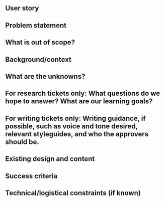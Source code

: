 <!-- The goal of this template is to be a tool to help write good design, research, and writing tasks that stem off of a user story and/or epic. It is not intended as a mandate, adapt as needed. -->

## User story
<!-- Include a user story, if it exists. Be specific about which users you're talking about, please. -->

## Problem statement
<!-- Describe the problem the design, writing, or research is intended to solve. -->

## What is out of scope? 
<!-- Optional, but include if relevant. This can be particularly helpful for research tickets. -->

## Background/context 
<!-- Why are we designing/writing this? Who is it for? What research has been done that tells us this needs to be designed, written, or researched? -->

## What are the unknowns? 
<!-- If there are key unknowns or assumptions, add them here. If we're accepting the risks associated with the unknowns or assumptions, let us know that too. -->

## For research tickets only: What questions do we hope to answer? What are our learning goals? 
<!-- It can be useful to also include questions we're not trying to answer -->

## For writing tickets only: Writing guidance, if possible, such as voice and tone desired, relevant styleguides, and who the approvers should be. 

## Existing design and content 
<!--If we're replacing something, please include a screenshot(s) or link to the existing solution, even if it's not in Caseflow. -->

## Success criteria
<!-- Include as needed, especially for issues that aren't part of epics. if no measurable success criteria, what does success look like? -->

## Technical/logistical constraints (if known)
<!-- Are there technical constraints that will impact any design or writing solution? Logistical constraints that will impact user research? -->

